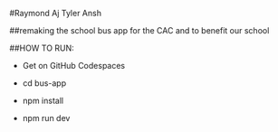 #Raymond Aj Tyler Ansh

##remaking the school bus app for the CAC and to benefit our school

##HOW TO RUN:
 
 - Get on GitHub Codespaces
 
 - cd bus-app
 
 - npm install
 
 - npm run dev
